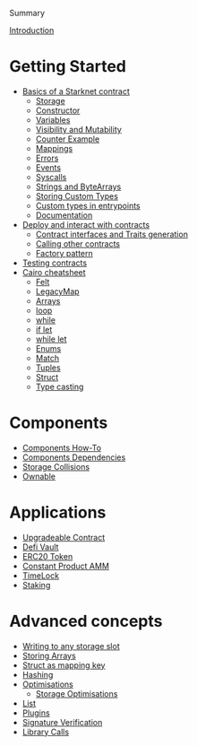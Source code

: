 Summary

[Introduction](./starknet-by-example.md)

<!-- getting-started -->

# Getting Started

  <!-- - [Local environment setup](./getting-started/env_setup.md) -->

- [Basics of a Starknet contract](./getting-started/basics/introduction.md)
  - [Storage](./getting-started/basics/storage.md)
  - [Constructor](./getting-started/basics/constructor.md)
  - [Variables](./getting-started/basics/variables.md)
  - [Visibility and Mutability](./getting-started/basics/visibility-mutability.md)
  - [Counter Example](./getting-started/basics/counter.md)
  - [Mappings](./getting-started/basics/mappings.md)
  - [Errors](./getting-started/basics/errors.md)
  - [Events](./getting-started/basics/events.md)
  - [Syscalls](./getting-started/basics/syscalls.md)
  - [Strings and ByteArrays](./getting-started/basics/bytearrays-strings.md)
  - [Storing Custom Types](./getting-started/basics/storing-custom-types.md)
  - [Custom types in entrypoints](./getting-started/basics/custom-types-in-entrypoints.md)
  - [Documentation](./getting-started/basics/documentation.md)
- [Deploy and interact with contracts](./getting-started/interacting/interacting.md)
  - [Contract interfaces and Traits generation](./getting-started/interacting/interfaces-traits.md)
  - [Calling other contracts](./getting-started/interacting/calling_other_contracts.md)
  - [Factory pattern](./getting-started/interacting/factory.md)
- [Testing contracts](./getting-started/testing/contract-testing.md)
- [Cairo cheatsheet](./getting-started/cairo_cheatsheet/cairo_cheatsheet.md)
  - [Felt](./getting-started/cairo_cheatsheet/felt.md)
  - [LegacyMap](./getting-started/cairo_cheatsheet/mapping.md)
  - [Arrays](./getting-started/cairo_cheatsheet/arrays.md)
  - [loop](./getting-started/cairo_cheatsheet/loop.md)
  - [while](./getting-started/cairo_cheatsheet/while.md)
  - [if let](./getting-started/cairo_cheatsheet/if_let.md)
  - [while let](./getting-started/cairo_cheatsheet/while_let.md)
  - [Enums](./getting-started/cairo_cheatsheet/enums.md)
  - [Match](./getting-started/cairo_cheatsheet/match.md)
  - [Tuples](./getting-started/cairo_cheatsheet/tuples.md)
  - [Struct](./getting-started/cairo_cheatsheet/struct.md)
  - [Type casting](./getting-started/cairo_cheatsheet/type_casting.md)

# Components

- [Components How-To](./components/how_to.md)
- [Components Dependencies](./components/dependencies.md)
- [Storage Collisions](./components/collisions.md)
- [Ownable](./components/ownable.md)

<!-- applications -->

# Applications

- [Upgradeable Contract](./applications/upgradeable_contract.md)
- [Defi Vault](./applications/simple_vault.md)
- [ERC20 Token](./applications/erc20.md)
- [Constant Product AMM](./applications/constant-product-amm.md)
- [TimeLock](./applications/timelock.md)
- [Staking](./applications/staking.md)

<!-- advanced-concepts -->

# Advanced concepts

- [Writing to any storage slot](./advanced-concepts/write_to_any_slot.md)
- [Storing Arrays](./advanced-concepts/storing_arrays.md)
- [Struct as mapping key](./advanced-concepts/struct-mapping-key.md)
- [Hashing](./advanced-concepts/hashing.md)
  <!-- Hidden until #123 is solved -->
  <!-- - [Hash Solidity Compatible](./advanced-concepts/hash-solidity-compatible.md) -->
- [Optimisations](./advanced-concepts/optimisations/optimisations.md)
  - [Storage Optimisations](./advanced-concepts/optimisations/store_using_packing.md)
- [List](./advanced-concepts/list.md)
- [Plugins](./advanced-concepts/plugins.md)
- [Signature Verification](./advanced-concepts/signature_verification.md)
- [Library Calls](./advanced-concepts/library_calls.md)

